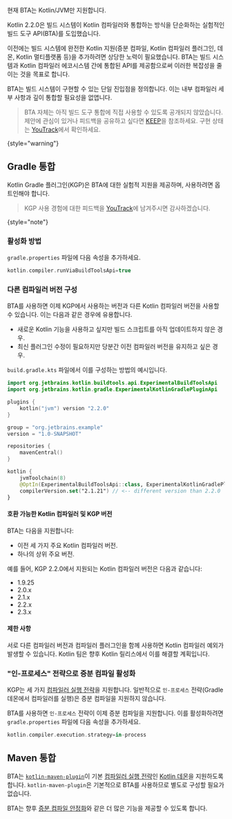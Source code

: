 [//]: # (title: 빌드 도구 API)

<primary-label ref="experimental-general"/>

<tldr>현재 BTA는 Kotlin/JVM만 지원합니다.</tldr>

Kotlin 2.2.0은 빌드 시스템이 Kotlin 컴파일러와 통합하는 방식을 단순화하는 실험적인 빌드 도구 API(BTA)를 도입했습니다.

이전에는 빌드 시스템에 완전한 Kotlin 지원(증분 컴파일, Kotlin 컴파일러 플러그인, 데몬, Kotlin 멀티플랫폼 등)을 추가하려면 상당한 노력이 필요했습니다. BTA는 빌드 시스템과 Kotlin 컴파일러 에코시스템 간에 통합된 API를 제공함으로써 이러한 복잡성을 줄이는 것을 목표로 합니다.

BTA는 빌드 시스템이 구현할 수 있는 단일 진입점을 정의합니다. 이는 내부 컴파일러 세부 사항과 깊이 통합할 필요성을 없앱니다.

> BTA 자체는 아직 빌드 도구 통합에 직접 사용할 수 있도록 공개되지 않았습니다.
> 제안에 관심이 있거나 피드백을 공유하고 싶다면 [KEEP](https://github.com/Kotlin/KEEP/issues/421)을 참조하세요.
> 구현 상태는 [YouTrack](https://youtrack.jetbrains.com/issue/KT-76255)에서 확인하세요.
> 
{style="warning"}

## Gradle 통합

Kotlin Gradle 플러그인(KGP)은 BTA에 대한 실험적 지원을 제공하며, 사용하려면 옵트인해야 합니다.

> KGP 사용 경험에 대한 피드백을 [YouTrack](https://youtrack.jetbrains.com/issue/KT-56574)에 남겨주시면 감사하겠습니다.
> 
{style="note"}

### 활성화 방법

`gradle.properties` 파일에 다음 속성을 추가하세요.

```kotlin
kotlin.compiler.runViaBuildToolsApi=true
```

### 다른 컴파일러 버전 구성

BTA를 사용하면 이제 KGP에서 사용하는 버전과 다른 Kotlin 컴파일러 버전을 사용할 수 있습니다. 이는 다음과 같은 경우에 유용합니다.

* 새로운 Kotlin 기능을 사용하고 싶지만 빌드 스크립트를 아직 업데이트하지 않은 경우.
* 최신 플러그인 수정이 필요하지만 당분간 이전 컴파일러 버전을 유지하고 싶은 경우.

`build.gradle.kts` 파일에서 이를 구성하는 방법의 예시입니다.

```kotlin
import org.jetbrains.kotlin.buildtools.api.ExperimentalBuildToolsApi
import org.jetbrains.kotlin.gradle.ExperimentalKotlinGradlePluginApi

plugins {
    kotlin("jvm") version "2.2.0"
}

group = "org.jetbrains.example"
version = "1.0-SNAPSHOT"

repositories {
    mavenCentral()
}

kotlin {
    jvmToolchain(8)
    @OptIn(ExperimentalBuildToolsApi::class, ExperimentalKotlinGradlePluginApi::class)
    compilerVersion.set("2.1.21") // <-- different version than 2.2.0
}
```

#### 호환 가능한 Kotlin 컴파일러 및 KGP 버전

BTA는 다음을 지원합니다:

* 이전 세 가지 주요 Kotlin 컴파일러 버전.
* 하나의 상위 주요 버전.

예를 들어, KGP 2.2.0에서 지원되는 Kotlin 컴파일러 버전은 다음과 같습니다:

* 1.9.25
* 2.0.x
* 2.1.x
* 2.2.x
* 2.3.x

#### 제한 사항

서로 다른 컴파일러 버전과 컴파일러 플러그인을 함께 사용하면 Kotlin 컴파일러 예외가 발생할 수 있습니다. Kotlin 팀은 향후 Kotlin 릴리스에서 이를 해결할 계획입니다.

### "인-프로세스" 전략으로 증분 컴파일 활성화

KGP는 세 가지 [컴파일러 실행 전략](gradle-compilation-and-caches.md#defining-kotlin-compiler-execution-strategy)을 지원합니다. 일반적으로 `인-프로세스` 전략(Gradle 데몬에서 컴파일러를 실행)은 증분 컴파일을 지원하지 않습니다.

BTA를 사용하면 `인-프로세스` 전략이 이제 증분 컴파일을 지원합니다. 이를 활성화하려면 `gradle.properties` 파일에 다음 속성을 추가하세요.

```kotlin
kotlin.compiler.execution.strategy=in-process
```

## Maven 통합

BTA는 [`kotlin-maven-plugin`](maven.md)이 기본 [컴파일러 실행 전략](maven.md#configure-kotlin-compiler-execution-strategy)인 [Kotlin 데몬](kotlin-daemon.md)을 지원하도록 합니다. `kotlin-maven-plugin`은 기본적으로 BTA를 사용하므로 별도로 구성할 필요가 없습니다.

BTA는 향후 [증분 컴파일 안정화](https://youtrack.jetbrains.com/issue/KT-77086)와 같은 더 많은 기능을 제공할 수 있도록 합니다.